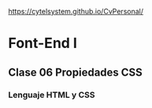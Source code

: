 https://cytelsystem.github.io/CvPersonal/
# Font-End I
## Clase 06 Propiedades CSS
### Lenguaje HTML y CSS
